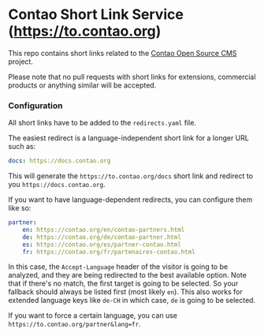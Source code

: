 # Contao Short Link Service (https://to.contao.org)

This repo contains short links related to the [Contao Open Source CMS](https://contao.org) project.

Please note that no pull requests with short links for extensions, commercial products or anything similar will
be accepted.

### Configuration

All short links have to be added to the `redirects.yaml` file.

The easiest redirect is a language-independent short link for a longer URL such as:

```yaml
docs: https://docs.contao.org
```

This will generate the `https://to.contao.org/docs` short link and redirect to you `https://docs.contao.org`.

If you want to have language-dependent redirects, you can configure them like so:

```yaml
partner:
    en: https://contao.org/en/contao-partners.html
    de: https://contao.org/de/contao-partner.html
    es: https://contao.org/es/partner-contao.html
    fr: https://contao.org/fr/partenaires-contao.html
```

In this case, the `Accept-Language` header of the visitor is going to be analyzed, and they are being redirected to the
best available option. Note that if there's no match, the first target is going to be selected. So your fallback should
always be listed first (most likely `en`).
This also works for extended language keys like `de-CH` in which case, `de` is going to be selected.

If you want to force a certain language, you can use `https://to.contao.org/partner&lang=fr`.



